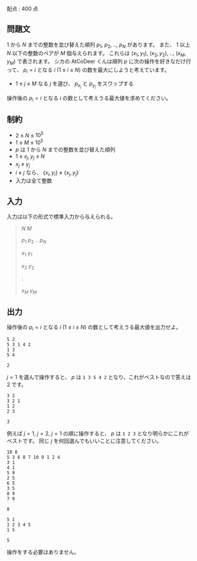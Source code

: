 配点 : $400$ 点

## 問題文

$1$ から $N$ までの整数を並び替えた順列 $p_1$, $p_2$, .., $p_N$ があります。
また、 $1$ 以上 $N$ 以下の整数のペアが $M$ 個与えられます。
これらは $(x_1,y_1)$, $(x_2,y_2)$, .., $(x_M,y_M)$ で表されます。
シカの AtCoDeer くんは順列 $p$ に次の操作を好きなだけ行って、 $p_i = i$ となる $i$ ($1$ $\leq$ $i$ $\leq$ $N$) の数を最大にしようと考えています。

- $1$ $\leq$ $j$ $\leq$ $M$ なる $j$ を選び、 $p_{x_j}$ と $p_{y_j}$ をスワップする

操作後の $p_i = i$ となる $i$ の数として考えうる最大値を求めてください。

## 制約

- $2$ $\leq$ $N$ $\leq$ $10^5$
- $1$ $\leq$ $M$ $\leq$ $10^5$
- $p$ は $1$ から $N$ までの整数を並び替えた順列
- $1$ $\leq$ $x_j,y_j$ $\leq$ $N$
- $x_j$ $\neq$ $y_j$
- $i$ $\neq$ $j$ なら、 $\{x_i,y_i\}$ $\neq$ $\{x_j,y_j\}$
- 入力は全て整数

## 入力

入力は以下の形式で標準入力から与えられる。

> $N$ $M$
> 
> $p_1$ $p_2$ $..$ $p_N$
> 
> $x_1$ $y_1$
> 
> $x_2$ $y_2$
> 
> $:$
> 
> $x_M$ $y_M$

## 出力

操作後の $p_i = i$ となる $i$ ($1$ $\leq$ $i$ $\leq$ $N$) の数として考えうる最大値を出力せよ。

```input1
5 2
5 3 1 4 2
1 3
5 4
```

```output1
2
```

$j=1$ を選んで操作すると、 $p$ は `1 3 5 4 2` となり、これがベストなので答えは $2$ です。

```input2
3 2
3 2 1
1 2
2 3
```

```output2
3
```

例えば $j=1$, $j=2$, $j=1$ の順に操作すると、 $p$ は `1 2 3` となり明らかにこれがベストです。
同じ $j$ を何回選んでもいいことに注意してください。

```input3
10 8
5 3 6 8 7 10 9 1 2 4
3 1
4 1
5 9
2 5
6 5
3 5
8 9
7 9
```

```output3
8
```

```input4
5 1
1 2 3 4 5
1 5
```

```output4
5
```

操作をする必要はありません。